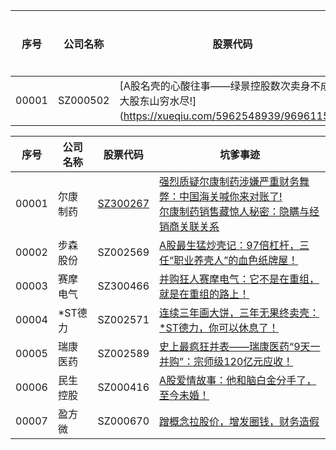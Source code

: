 序号  | 公司名称 | 股票代码 | 坑爹事迹
----- | -----   | ------   |-----
00001 | SZ000502|[A股名壳的心酸往事——绿景控股数次卖身不成，大股东山穷水尽!](https://xueqiu.com/5962548939/96961151）| 割韭菜


序号  | 公司名称 | 股票代码 | 坑爹事迹
----- | -----   | ------   |-----
00001 | 尔康制药 | [SZ300267](https://xueqiu.com/S/SZ000502) | [强烈质疑尔康制药涉嫌严重财务舞弊：中国海关喊你来对账了!](https://xueqiu.com/5962548939/85244781)<br>[尔康制药销售藏惊人秘密：隐瞒与经销商关联关系](https://xueqiu.com/5962548939/86000495)
00002 | 步森股份 | SZ002569 | [A股最生猛炒壳记：97倍杠杆，三任“职业养壳人”的血色纸牌屋！](https://xueqiu.com/5962548939/96685723)
00003 | 赛摩电气 | SZ300466 | [并购狂人赛摩电气：它不是在重组，就是在重组的路上！](https://xueqiu.com/5962548939/96685516)
00004 | *ST德力 | SZ002571 | [连续三年画大饼，三年无果终卖壳：*ST德力，你可以休息了！](https://xueqiu.com/5962548939/96685439)
00005 | 瑞康医药 | SZ002589 | [史上最疯狂并表——瑞康医药“9天一并购”：宗师级120亿元应收！](https://xueqiu.com/5962548939/96610700)
00006 | 民生控股 | SZ000416 | [A股爱情故事：他和脑白金分手了，至今未婚！](https://xueqiu.com/5962548939/96610296)
00007 |  盈方微 | SZ000670 |[蹭概念拉股价，增发圈钱，财务造假](https://xueqiu.com/5962548939/96263522)
